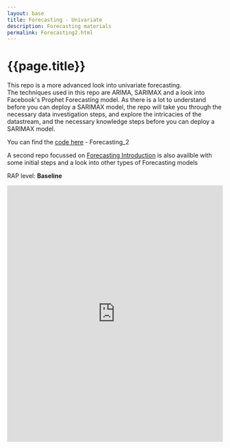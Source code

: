 ```yaml
---
layout: base 
title: Forecasting - Univariate
description: Forecasting materials
permalink: Forecasting2.html
---
```


# {{page.title}}

This repo is a more advanced look into univariate forecasting.  
The techniques used in this repo are ARIMA, SARIMAX and a look into Facebook's Prophet Forecasting model. 
As there is a lot to understand before you can deploy a SARIMAX model, the repo will take you through the necessary data investigation steps, and explore the intricacies of the datastream, and the necessary knowledge steps before you can deploy a SARIMAX model. 

You can find the [code here](https://github.com/nhsx/Time_Series_Forecasting_MS) - Forecasting_2

A second repo focussed on <a href="/DataScience/ReusableCode/Forecasting1">Forecasting Introduction</a> is also availble with some initial steps and a look into other types of Forecasting models

RAP level: **Baseline**

<iframe src="https://nhsx.github.io/Time_Series_Forecasting_MS/py_files/pipeline_dummy/" width="100%" height="600" frameborder="0" scrolling="yes"></iframe>